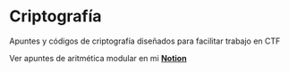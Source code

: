 # Criptografía
Apuntes y códigos de criptografía diseñados para facilitar trabajo en CTF

Ver apuntes de aritmética modular en mi <a href=https://www.notion.so/Apuntes-de-Aritm-tica-Modular-1784066c595580f1bd6ac73c5c822548>**Notion**</a>
